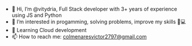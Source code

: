 - 👋 Hi, I’m @vitydria, Full Stack developer with 3+ years of experience using JS and Python
- 👀 I’m interested in progamming, solving problems, improve my skills 🥇💻
- 🌱 Learning Cloud development
- 📫 How to reach me: colmenaresvictor2797@gmail.com

<!---
vitydria/vitydria is a ✨ special ✨ repository because its `README.md` (this file) appears on your GitHub profile.
You can click the Preview link to take a look at your changes.
--->
